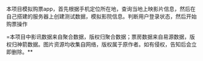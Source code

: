本项目模拟购票app，首先根据手机定位所在地，查询当地上映影片信息，然后在自己搭建的服务器上创建测试数据，模拟影院信息。判断用户登录状态，然后开始购票操作



=本项目中影讯数据来自聚合数据，版权归聚合数据；票房数据来自易源数据，版权归神箭数据。图片资源均收集自网络，版权属于原作者。如有侵权，告知后会立即删除。**






